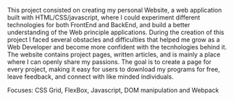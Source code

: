This project consisted on creating my personal Website, a web application built with HTML/CSS/javascript, where I could experiment different technologies for both FrontEnd and BackEnd, and build a better understanding of the Web principle applications. During the creation of this project I faced several obstacles and difficulties that helped me grow as a Web Developer and become more confident with the tecnhologies behind it.
The website contains project pages, written articles, and is mainly a place where I can openly share my passions. The goal is to create a page for every project, making it easy for users to download my programs for free, leave feedback, and connect with like minded individuals.

Focuses: CSS Grid, FlexBox, Javascript, DOM manipulation and Webpack
